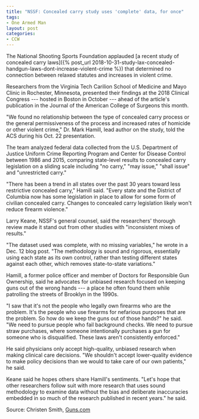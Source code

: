 ```yaml
---
title: "NSSF: Concealed carry study uses 'complete' data, for once"
tags:
- One Armed Man
layout: post
categories:
- CCW
---
```


The National Shooting Sports Foundation applauded [a recent study of concealed carry laws]({% post_url 2018-10-31-study-lax-concealed-handgun-laws-dont-increase-violent-crime %}) that determined no connection between relaxed statutes and increases in violent crime.

Researchers from the Virginia Tech Carilion School of Medicine and Mayo Clinic in Rochester, Minnesota, presented their findings at the 2018 Clinical Congress --- hosted in Boston in October --- ahead of the article's publication in the Journal of the American College of Surgeons this month.

"We found no relationship between the type of concealed carry process or the general permissiveness of the process and increased rates of homicide or other violent crime," Dr. Mark Hamill, lead author on the study, told the ACS during his Oct. 22 presentation.

The team analyzed federal data collected from the U.S. Department of Justice Uniform Crime Reporting Program and Center for Disease Control between 1986 and 2015, comparing state-level results to concealed carry legislation on a sliding scale including "no carry," "may issue," "shall issue" and "unrestricted carry."

"There has been a trend in all states over the past 30 years toward less restrictive concealed carry," Hamill said. "Every state and the District of Columbia now has some legislation in place to allow for some form of civilian concealed carry. Changes to concealed carry legislation likely won't reduce firearm violence."

Larry Keane, NSSF's general counsel, said the researchers' thorough review made it stand out from other studies with "inconsistent mixes of results."

"The dataset used was complete, with no missing variables," he wrote in a Dec. 12 blog post. "The methodology is sound and rigorous, essentially using each state as its own control, rather than testing different states against each other, which removes state-to-state variations."

Hamill, a former police officer and member of Doctors for Responsible Gun Ownership, said he advocates for unbiased research focused on keeping guns out of the wrong hands --- a place he often found them while patrolling the streets of Brooklyn in the 1990s.

"I saw that it's not the people who legally own firearms who are the problem. It's the people who use firearms for nefarious purposes that are the problem. So how do we keep the guns out of those hands?" he said. "We need to pursue people who fail background checks. We need to pursue straw purchases, where someone intentionally purchases a gun for someone who is disqualified. These laws aren't consistently enforced."

He said physicians only accept high-quality, unbiased research when making clinical care decisions. "We shouldn't accept lower-quality evidence to make policy decisions than we would to take care of our own patients," he said.

Keane said he hopes others share Hamill's sentiments. "Let's hope that other researchers follow suit with more research that uses sound methodology to examine data without the bias and deliberate inaccuracies embedded in so much of the research published in recent years." he said.

Source: Christen Smith, [Guns.com](https://www.guns.com/news/2019/01/08/nssf-concealed-carry-study-uses-complete-data-for-once)
